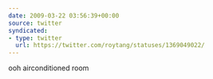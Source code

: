 ```yaml
---
date: 2009-03-22 03:56:39+00:00
source: twitter
syndicated:
- type: twitter
  url: https://twitter.com/roytang/statuses/1369049022/
---
```


ooh airconditioned room